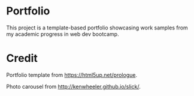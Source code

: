 # Portfolio
This project is a template-based portfolio showcasing work samples from my academic progress in web dev bootcamp. 


# Credit
Portfolio template from https://html5up.net/prologue.

Photo carousel from http://kenwheeler.github.io/slick/.
